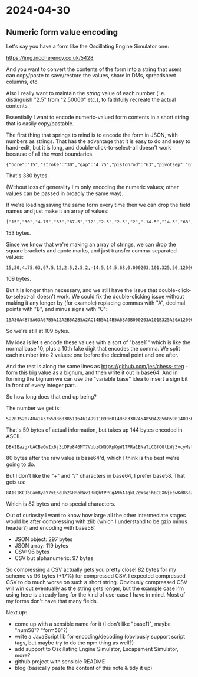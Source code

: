 # 2024-04-30

## Numeric form value encoding

Let's say you have a form like the Oscillating Engine Simulator one:

https://img.incoherency.co.uk/5428

And you want to convert the contents of the form into a string that users can copy/paste to
save/restore the values, share in DMs, spreadsheet columns, etc.

Also I really want to maintain the *string* value of each number (i.e. distinguish "2.5" from
"2.50000" etc.), to faithfully recreate the actual contents.

Essentially I want to encode numeric-valued form contents in a short string that is easily copy/pastable.

The first thing that springs to mind is to encode the form in JSON, with numbers as strings.
That has the advantage that it is easy to do and easy to hand-edit, but it is long,
and double-click-to-select-all doesn't work because of all the word boundaries.

    {"bore":"15","stroke":"30","gap":"4.75","pistonrod":"63","pivotsep":"67.5","portswing":"12","inletdia":"2.5","exhaustdia":"2.5","cyldia":"2","inletangle":"-14.5","exhaustangle":"14.5","flywheeldia":"68","flywheelmoi":"0.000203","atmos":"101.325","supply":"50","reservoir":"12000","fillport":"0.7","static":"0.0136","speeddep":"-0.00003347","sqrspeeddep":"0.0000000588","load":"0"}

That's 380 bytes.

(Without loss of generality I'm only encoding the numeric values; other values can be passed in broadly
the same way).

If we're loading/saving the same form every time then we can drop the field names and just make it an array
of values:

    ["15","30","4.75","63","67.5","12","2.5","2.5","2","-14.5","14.5","68","0.000203","101.325","50","12000","0.7","0.0136","-0.00003347","0.0000000588","0"]

153 bytes.

Since we know that we're making an array of strings, we can drop the square brackets and quote marks, and just transfer comma-separated values:

    15,30,4.75,63,67.5,12,2.5,2.5,2,-14.5,14.5,68,0.000203,101.325,50,12000,0.7,0.0136,-0.00003347,0.0000000588,0

109 bytes.

But it is longer than necessary, and we still have the issue that double-click-to-select-all doesn't work.
We could fix the double-clicking issue without making it any longer by (for example) replacing commas with "A", decimal
points with "B", and minus signs with "C":

    15A30A4B75A63A67B5A12A2B5A2B5A2AC14B5A14B5A68A0B000203A101B325A50A12000A0B7A0B0136AC0B00003347A0B0000000588A0

So we're still at 109 bytes.

My idea is let's encode these values with a sort of "base11" which is like the normal base 10, plus a 10th fake digit that encodes
the comma. We split each number into 2 values: one before the decimal point and one after.

And the rest is along the same lines as https://github.com/jes/chess-steg - form this big value as a bignum, and then write it
out in base64. And in forming the bignum we can use the "variable base" idea to
insert a sign bit in front of every integer part.

So how long does that end up being?

The number we get is:

    522035207404143755986838511646149911090601406833074548504285605901409306612626322367767620165551368371428668549753190300443098832819140940011788

That's 59 bytes of actual information, but takes up 144 bytes encoded in ASCII.

    DBkIEazg/UACBeGwIx6j3cDFu846MT7VubzCWQDRpKgW1TFRa1ENaTiCGfOGlLWj3vcyMstGkBdHRs8q

80 bytes after the raw value is base64'd, which I think is the best we're going to do.

But I don't like the "+" and "/" characters in base64, I prefer base58. That gets us:

    8A1s1KCJbCamByaY7xE6eUb2GHRobWv1RNQhtPPCgA9hATgkLZgWsqjhBCEX6jeswKd8SaZuhQaK85iecS

Which is 82 bytes and no special characters.

Out of curiosity I want to know how large all the other intermediate stages would be after compressing
with zlib (which I understand to be gzip minus header?) and encoding with base58:

 * JSON object: 297 bytes
 * JSON array: 119 bytes
 * CSV: 96 bytes
 * CSV but alphanumeric: 97 bytes

So compressing a CSV actually gets you pretty close! 82 bytes for my scheme vs 96 bytes (+17%) for compressed CSV.
I expected compressed CSV to do much worse on such a short string. Obviously compressed CSV will win out eventually as
the string gets longer, but the example case I'm using here is already long for the kind of use-case I have in mind.
Most of my forms don't have that many fields.

Next up:

 * come up with a sensible name for it (I don't like "base11", maybe "num58"? "form58"?)
 * write a JavaScript lib for encoding/decoding (obviously support script tags, but maybe try to do the npm thing as well?)
 * add support to Oscillating Engine Simulator, Escapement Simulator, more?
 * github project with sensible README
 * blog (basically paste the content of this note & tidy it up)
